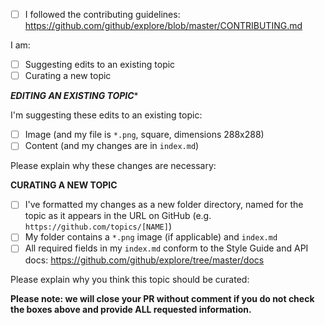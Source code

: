 - [ ] I followed the contributing guidelines: https://github.com/github/explore/blob/master/CONTRIBUTING.md

I am:
  - [ ] Suggesting edits to an existing topic
  - [ ] Curating a new topic

***********EDITING AN EXISTING TOPIC************

I'm suggesting these edits to an existing topic:
- [ ] Image (and my file is `*.png`, square, dimensions 288x288)
- [ ] Content (and my changes are in `index.md`)

Please explain why these changes are necessary:


************CURATING A NEW TOPIC************

- [ ] I've formatted my changes as a new folder directory, named for the topic as it appears in the URL on GitHub (e.g. `https://github.com/topics/[NAME]`)
- [ ] My folder contains a `*.png` image (if applicable) and `index.md`
- [ ] All required fields in my `index.md` conform to the Style Guide and API docs: https://github.com/github/explore/tree/master/docs

Please explain why you think this topic should be curated:

**Please note: we will close your PR without comment if you do not check the boxes above and provide ALL requested information.**
